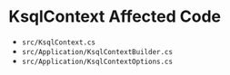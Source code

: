 # KsqlContext Affected Code

- `src/KsqlContext.cs`
- `src/Application/KsqlContextBuilder.cs`
- `src/Application/KsqlContextOptions.cs`
